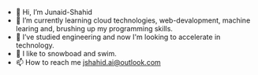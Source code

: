 - 👋 Hi, I’m Junaid-Shahid
- 🌱 I’m currently learning cloud technologies, web-devalopment, machine learing and, brushing up my programming skills.
- 💞️ I’ve studied engineering and now I'm looking to accelerate in technology.
- 👀 I like to snowboad and swim.
- 📫 How to reach me jshahid.ai@outlook.com
<!---
I've been working on few projects and also prepating for certificaitons ✨ AWS, IBM ✨
You can checkout my profie and come back again for new projects that will be coming in future :)
